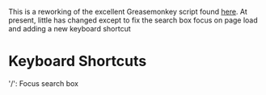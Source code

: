 This is a reworking of the excellent Greasemonkey script found [here](http://www.tullio.net/greasemonkey). 
At present, little has changed except to fix the search box focus on page load and adding a new keyboard shortcut

Keyboard Shortcuts
==================
'/': Focus search box

